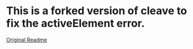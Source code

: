 


# This is a forked version of cleave to fix the activeElement error.
[Original Readme](https://www.npmjs.com/package/cleave.js?activeTab=readme)
